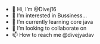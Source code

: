 - 👋 Hi, I’m @Divej16
- 👀 I’m interested in Bussiness...
- 🌱 I’m currently learning core java
- 💞️ I’m looking to collaborate on 
- 📫 How to reach me @divejyadav

<!---
Divej16/Divej16 is a ✨ special ✨ repository because its `README.md` (this file) appears on your GitHub profile.
You can click the Preview link to take a look at your changes.
--->
